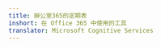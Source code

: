 ```yaml
---
title: 辦公室365的定期表
inshort: 在 Office 365 中使用的工具
translator: Microsoft Cognitive Services
---
```





